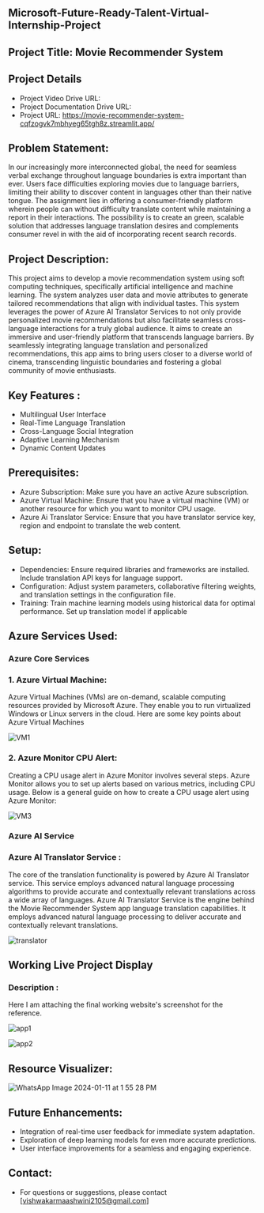 ## Microsoft-Future-Ready-Talent-Virtual-Internship-Project

## Project Title: Movie Recommender System

## Project Details
- Project Video Drive URL: 
- Project Documentation Drive URL:
- Project URL: https://movie-recommender-system-cqfzogvk7mbhyeg65tgh8z.streamlit.app/

## Problem Statement: 
In our increasingly more interconnected global, the need for seamless verbal exchange throughout language boundaries is extra important than ever. Users face difficulties exploring movies due to language barriers, limiting their ability to discover content in languages other than their native tongue. The assignment lies in offering a consumer-friendly platform wherein people can without difficulty translate content while maintaining a report in their interactions. The possibility is to create an green, scalable solution that addresses language translation desires and complements consumer revel in with the aid of incorporating recent search records. 

## Project Description:
This project aims to develop a movie recommendation system using soft computing 
techniques, specifically artificial intelligence and machine learning. The system analyzes 
user data and movie attributes to generate tailored recommendations that align with 
individual tastes. This system leverages the power of Azure AI Translator Services to not only provide personalized movie recommendations but also facilitate seamless cross-language interactions for a truly global audience. It aims to create an immersive and user-friendly platform that transcends language barriers. By seamlessly integrating language translation and personalized recommendations, this app aims to bring users closer to a diverse world of cinema, transcending linguistic boundaries and fostering a global community of movie enthusiasts.


## Key Features :
- Multilingual User Interface
- Real-Time Language Translation
- Cross-Language Social Integration
- Adaptive Learning Mechanism
- Dynamic Content Updates

## Prerequisites:
- Azure Subscription: Make sure you have an active Azure subscription.
- Azure Virtual Machine: Ensure that you have a virtual machine (VM) or another resource for 
which you want to monitor CPU usage.
- Azure Ai Translator Service: Ensure that you have translator service key, region and endpoint to translate the web content.

## Setup:
- Dependencies: Ensure required libraries and frameworks are installed. Include translation API keys for language support.
- Configuration: Adjust system parameters, collaborative filtering weights, and translation settings in the configuration file.
- Training: Train machine learning models using historical data for optimal performance. Set up translation model if applicable

## Azure Services Used:

### Azure Core Services

### 1. Azure Virtual Machine:
 
Azure Virtual Machines (VMs) are on-demand, scalable computing 
resources provided by Microsoft Azure. They enable you to run virtualized 
Windows or Linux servers in the cloud. Here are some key points about Azure 
Virtual Machines

![VM1](https://github.com/ashu2114/Movie-Recommender-System/assets/151042619/04669590-8150-42a6-a120-bc4c32a933ab)


### 2. Azure Monitor CPU Alert:

Creating a CPU usage alert in Azure Monitor involves several steps. Azure Monitor 
allows you to set up alerts based on various metrics, including CPU usage. Below is a 
general guide on how to create a CPU usage alert using Azure Monitor:

![VM3](https://github.com/ashu2114/Movie-Recommender-System/assets/151042619/783e00df-fa7f-4e30-a9fc-939f4a326289)

### Azure AI Service

### Azure AI Translator Service :
The core of the translation functionality is powered by Azure AI Translator service. This 
service employs advanced natural language processing algorithms to provide accurate 
and contextually relevant translations across a wide array of languages. Azure AI Translator Service is the engine behind the Movie Recommender System app language translation capabilities. It employs advanced natural language processing to deliver accurate and contextually relevant translations.

![translator](https://github.com/ashu2114/Movie-Recommender-System/assets/151042619/56f02851-7e0c-4959-b81f-440144531545)


## Working Live Project Display
### Description :
Here I am attaching the final working website's screenshot for the reference.

![app1](https://github.com/ashu2114/Movie-Recommender-System/assets/151042619/62b50cd7-8aea-46df-91f1-95de4867304e)


![app2](https://github.com/ashu2114/Movie-Recommender-System/assets/151042619/aaf08cdc-1556-4f07-bb10-d4ce3cb55903)


## Resource Visualizer:


![WhatsApp Image 2024-01-11 at 1 55 28 PM](https://github.com/nehashelar77/Movie-Recommender-System/assets/156163007/4caa3752-2e3a-4620-894c-137951d821fb)


## Future Enhancements:
- Integration of real-time user feedback for immediate system adaptation.
- Exploration of deep learning models for even more accurate predictions.
- User interface improvements for a seamless and engaging experience.


## Contact:
- For questions or suggestions, please contact [vishwakarmaashwini2105@gmail.com]
